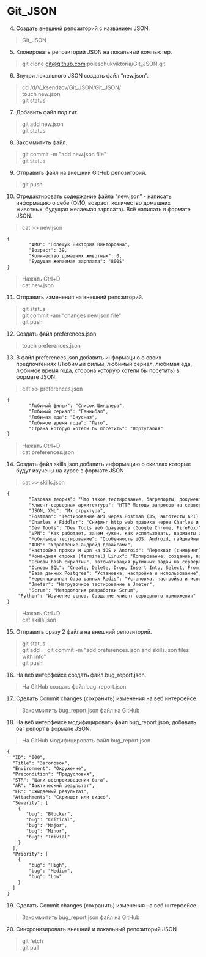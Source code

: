 # Git_JSON

4. Создать внешний репозиторий c названием JSON.  
> Git_JSON

5. Клонировать репозиторий JSON на локальный компьютер.
> git clone git@github.com:poleschukviktoria/Git_JSON.git

6. Внутри локального JSON создать файл “new.json”.
> cd /d/V_ksendzov/Git_JSON/Git_JSON/  
> touch new.json  
> git status         

7. Добавить файл под гит.
> git add new.json  
> git status              

8. Закоммитить файл.
> git commit -m "add new.json file"  
> git status     

9. Отправить файл на внешний GitHub репозиторий.
> git push  

10. Отредактировать содержание файла “new.json” - написать информацию о себе (ФИО, возраст, количество домашних животных, будущая желаемая зарплата). Всё написать в формате JSON.
> cat >> new.json  
```html
{  
        "ФИО": "Полещук Виктория Викторовна",  
        "Возраст": 39,  
        "Количество домашних животных": 0,  
        "Будущая желаемая зарплата": "800$"  
}  
```
> Нажать Ctrl+D  
> cat new.json      

11. Отправить изменения на внешний репозиторий.
> git status    
> git commit -am "changes new.json file"  
> git push  

12. Создать файл preferences.json
> touch preferences.json  

13. В файл preferences.json добавить информацию о своих предпочтениях (Любимый фильм, любимый сериал, любимая еда, любимое время года, сторона которую хотели бы посетить) в формате JSON.
> cat >> preferences.json  
```html
{  
        "Любимый фильм": "Список Шиндлера",  
        "Любимый сериал": "Ганнибал",  
        "Любимая еда": "Вкусная",  
        "Любимое время года": "Лето",  
        "Страна которую хотели бы посетить": "Португалия"  
}  
```
> Нажать Ctrl+D  
> cat preferences.json   

14. Создать файл skills.json добавить информацию о скиллах которые будут изучены на курсе в формате JSON
> cat >> skills.json  
```html
{  
        "Базовая теория": "Что такое тестирование, багрепорты, документация, виды, методы, направления тестирования и т.п. SDLC, STLC",  
        "Клиент-серверная архитектура":	"HTTP Методы запросов на сервер. Коды ответов HTTP сервера. Структуры HTTP запросов и ответов",  
        "JSON, XML": "Их структура",  
        "Postman": "Тестирование API через Postman (JS, автотесты API). Снятие и чтение логов c внешнего сервера",  
        "Charles и Fiddler": "Снифинг http web трафика через Charles и Fiddler",  
        "Dev Tools": "Dev Tools веб браузеров (Google Chrome, FireFox)",  
        "VPN": "Как работает, зачем нужен, как использовать, варианты инструментов",  
        "Мобильное тестирование": "Особенность iOS, Android, гайдлайны. Сборка iOS приложений на XCode. Cборка Android приложений на Android Studio",  
        "ADB": "Управление андройд девайсами",  
        "Настройка прокси и vpn на iOS и Android": "Перехват (сниффинг) мобильного трафика через Charles и Fiddler на iOS и Android",  
        "Командная строка (terminal) Linux": "Копирование, создание, просмотр, перемещение файлов на серверах без графического интерфейса",  
        "Основы bash скриптинг, автоматизация рутинных задач на сервере": "Доступ к удалённым серверам",  
        "Основы SQL": "Create, Delete, Drop, Insert Into, Select, From, Where, Join",  
        "База данных Postgres": "Установка, настройка и использование",  
        "Нереляционная база данных Redis": "Установка, настройка и использование",  
        "Jmeter": "Нагрузочное тестирование в Jmeter",  
        "Scrum": "Методология разработки Scrum",  
	"Python": "Изучение основ. Создание клиент серверного приложения"  
}  
```
> Нажать Ctrl+D  
> cat skills.json      

15. Отправить сразу 2 файла на внешний репозиторий.  
> git status   
> git add . ; git commit -m "add preferences.json and skills.json files with info"  
> git push  

16. На веб интерфейсе создать файл bug_report.json.
> На GitHub создать файл bug_report.json  

17. Сделать Commit changes (сохранить) изменения на веб интерфейсе.
> Закоммитить bug_report.json файл на GitHub  

18. На веб интерфейсе модифицировать файл bug_report.json, добавить баг репорт в формате JSON.
> На GitHub модифицировать файл bug_report.json  
```html
{  
  "ID": "000",    
  "Title": "Заголовок",    
  "Environment": "Окружение",  
  "Precondition": "Предусловия",  
  "STR": "Шаги воспроизведения бага",    
  "AR": "Фактический результат",  
  "ER": "Ожидаемый результат",  
  "Attachments": "Скриншот или видео",  
  "Severity": [  
    {  
       "bug": "Blocker",  
       "bug": "Critical",  
       "bug": "Major",  
       "bug": "Minor",  
       "bug": "Trivial"   
    }  
  ],    
  "Priority": [  
    {    
        "bug": "High",   
        "bug": "Medium",  
        "bug": "Low"  
    }  
  ]  
}  
```

19. Сделать Commit changes (сохранить) изменения на веб интерфейсе.
> Закоммитить bug_report.json файл на GitHub  

20. Синхронизировать внешний и локальный репозиторий JSON
> git fetch  
> git pull  
